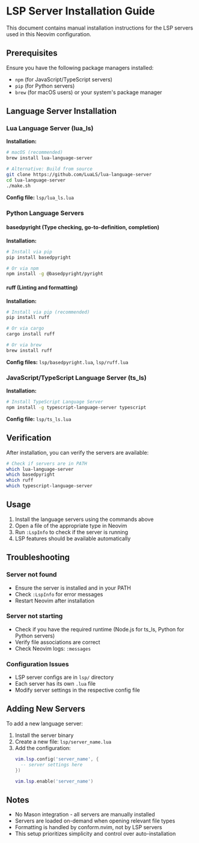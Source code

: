 # LSP Server Installation Guide

This document contains manual installation instructions for the LSP servers used in this Neovim configuration.

## Prerequisites

Ensure you have the following package managers installed:
- `npm` (for JavaScript/TypeScript servers)
- `pip` (for Python servers)
- `brew` (for macOS users) or your system's package manager

## Language Server Installation

### Lua Language Server (lua_ls)

**Installation:**
```bash
# macOS (recommended)
brew install lua-language-server

# Alternative: Build from source
git clone https://github.com/LuaLS/lua-language-server
cd lua-language-server
./make.sh
```

**Config file:** `lsp/lua_ls.lua`

### Python Language Servers

#### basedpyright (Type checking, go-to-definition, completion)

**Installation:**
```bash
# Install via pip
pip install basedpyright

# Or via npm
npm install -g @basedpyright/pyright
```

#### ruff (Linting and formatting)

**Installation:**
```bash
# Install via pip (recommended)
pip install ruff

# Or via cargo
cargo install ruff

# Or via brew
brew install ruff
```

**Config files:** `lsp/basedpyright.lua`, `lsp/ruff.lua`

### JavaScript/TypeScript Language Server (ts_ls)

**Installation:**
```bash
# Install TypeScript Language Server
npm install -g typescript-language-server typescript
```

**Config file:** `lsp/ts_ls.lua`

## Verification

After installation, you can verify the servers are available:

```bash
# Check if servers are in PATH
which lua-language-server
which basedpyright
which ruff
which typescript-language-server
```

## Usage

1. Install the language servers using the commands above
2. Open a file of the appropriate type in Neovim
3. Run `:LspInfo` to check if the server is running
4. LSP features should be available automatically

## Troubleshooting

### Server not found
- Ensure the server is installed and in your PATH
- Check `:LspInfo` for error messages
- Restart Neovim after installation

### Server not starting
- Check if you have the required runtime (Node.js for ts_ls, Python for Python servers)
- Verify file associations are correct
- Check Neovim logs: `:messages`

### Configuration Issues
- LSP server configs are in `lsp/` directory
- Each server has its own `.lua` file
- Modify server settings in the respective config file

## Adding New Servers

To add a new language server:

1. Install the server binary
2. Create a new file: `lsp/server_name.lua`
3. Add the configuration:
   ```lua
   vim.lsp.config('server_name', {
     -- server settings here
   })
   
   vim.lsp.enable('server_name')
   ```

## Notes

- No Mason integration - all servers are manually installed
- Servers are loaded on-demand when opening relevant file types
- Formatting is handled by conform.nvim, not by LSP servers
- This setup prioritizes simplicity and control over auto-installation